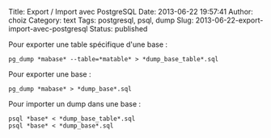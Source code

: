 Title: Export / Import avec PostgreSQL
Date: 2013-06-22 19:57:41
Author: choiz
Category: text
Tags: postgresql, psql, dump
Slug: 2013-06-22-export-import-avec-postgresql
Status: published

Pour exporter une table spécifique d'une base :

    pg_dump *mabase* --table=*matable* > *dump_base_table*.sql

Pour exporter une base :

    pg_dump *mabase* > *dump_base*.sql

Pour importer un dump dans une base :

    psql *base* < *dump_base_table*.sql
    psql *base* < *dump_base*.sql
